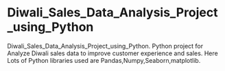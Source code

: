 # Diwali_Sales_Data_Analysis_Project_using_Python
Diwali_Sales_Data_Analysis_Project_using_Python.  Python project for Analyze Diwali sales data to improve customer experience and sales. Here Lots of Python libraries used are Pandas,Numpy,Seaborn,matplotlib.
